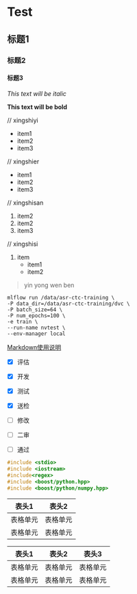 # Test
## 标题1
### 标题2
#### 标题3

*This text will be italic*

**This text will be bold**

// xingshiyi
* item1
* item2
* item3      

// xingshier
- item1
- item2
- item3    

// xingshisan
1. item2
2. item2
3. item3     

// xingshisi
1. item
   + item1
   + item2


> yin yong wen ben

    mlflow run /data/asr-ctc-training \
    -P data_dir=/data/asr-ctc-training/dvc \
    -P batch_size=64 \
    -P num_epochs=100 \
    -e train \
    --run-name nvtest \
    --env-manager local

[Markdown使用说明](https://www.codenong.com/cs105974878/)

- [X] 评估
- [x] 开发
- [x] 测试
- [x] 送检
- [ ] 修改
- [ ] 二审
- [ ] 通过


```C++
#include <stdio>
#include <iostream>
#include<regex>
#include <boost/python.hpp>
#include <boost/python/numpy.hpp>
```

表头1  | 表头2|
--------- | --------|
表格单元  | 表格单元 |
表格单元  | 表格单元 |

| 表头1 | 表头2 | 表头3 |
| ------- | ------- | ------- |
| 表格单元 | 表格单元 | 表格单元 |
| 表格单元 | 表格单元 | 表格单元 |

